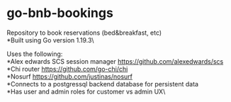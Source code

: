# go-bnb-bookings

Repository to book reservations (bed&breakfast, etc)\
*Built using Go version 1.19.3\\

Uses the following:\
*Alex edwards SCS session manager <https://github.com/alexedwards/scs>\
*Chi router <https://github.com/go-chi/chi>\
*Nosurf <https://github.com/justinas/nosurf>\
*Connects to a postgressql backend database for persistent data\
*Has user and admin roles for customer vs admin UX\
